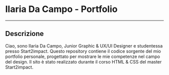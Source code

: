 #  Ilaria Da Campo - Portfolio
---
## Descrizione
Ciao, sono Ilaria Da Campo, Junior Graphic & UX/UI Designer e studentessa presso Start2impact. Questo repository contiene il codice sorgente del mio portfolio personale, progettato per mostrare le mie competenze nel campo del design. Il sito è stato realizzato durante il corso HTML & CSS del master Start2impact.

